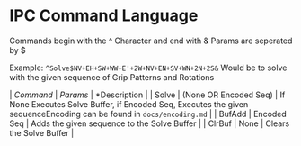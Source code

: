 # IPC Command Language

Commands begin with the ^ Character and end with &
Params are seperated by $

Example: `^Solve$NV+EH+SW+WW+E'+2W+NV+EN+SV+WN+2N+2S&`
Would be to solve with the given sequence of Grip Patterns and Rotations

| *Command* | *Params*              | *Description |
| Solve     | (None OR Encoded Seq) | If None Executes Solve Buffer, if Encoded Seq, Executes the given sequenceEncoding can be found in `docs/encoding.md` |
| BufAdd    | Encoded Seq           | Adds the given sequence to the Solve Buffer |
| ClrBuf    | None                  | Clears the Solve Buffer |